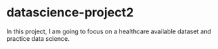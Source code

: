 # datascience-project2
In this project, I am going to focus on a healthcare available dataset and practice data science.
